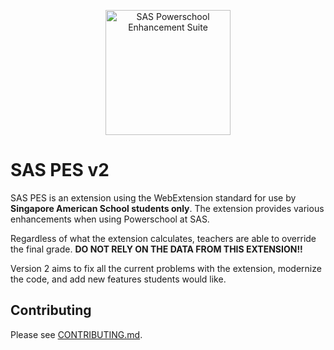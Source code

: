 <p style="text-align: center;">
    <img src="https://cdn.ydgkim.com/gschool/saspes/mainimage.png" alt="SAS Powerschool Enhancement Suite" height="200">
</p>

# SAS PES v2

SAS PES is an extension using the WebExtension standard for use by **Singapore American School students only**. The extension provides various enhancements when using Powerschool at SAS.

Regardless of what the extension calculates, teachers are able to override the final grade. **DO NOT RELY ON THE DATA FROM THIS EXTENSION!!**

Version 2 aims to fix all the current problems with the extension, modernize the code, and add new features students would like.

## Contributing

Please see [CONTRIBUTING.md](./CONTRIBUTING.md).
